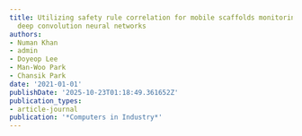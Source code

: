 ```yaml
---
title: Utilizing safety rule correlation for mobile scaffolds monitoring leveraging
  deep convolution neural networks
authors:
- Numan Khan
- admin
- Doyeop Lee
- Man-Woo Park
- Chansik Park
date: '2021-01-01'
publishDate: '2025-10-23T01:18:49.361652Z'
publication_types:
- article-journal
publication: '*Computers in Industry*'
---
```

